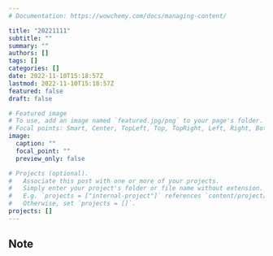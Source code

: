 ```yaml
---
# Documentation: https://wowchemy.com/docs/managing-content/

title: "20221111"
subtitle: ""
summary: ""
authors: []
tags: []
categories: []
date: 2022-11-10T15:18:57Z
lastmod: 2022-11-10T15:18:57Z
featured: false
draft: false

# Featured image
# To use, add an image named `featured.jpg/png` to your page's folder.
# Focal points: Smart, Center, TopLeft, Top, TopRight, Left, Right, BottomLeft, Bottom, BottomRight.
image:
  caption: ""
  focal_point: ""
  preview_only: false

# Projects (optional).
#   Associate this post with one or more of your projects.
#   Simply enter your project's folder or file name without extension.
#   E.g. `projects = ["internal-project"]` references `content/project/deep-learning/index.md`.
#   Otherwise, set `projects = []`.
projects: []
---
```


## Note

